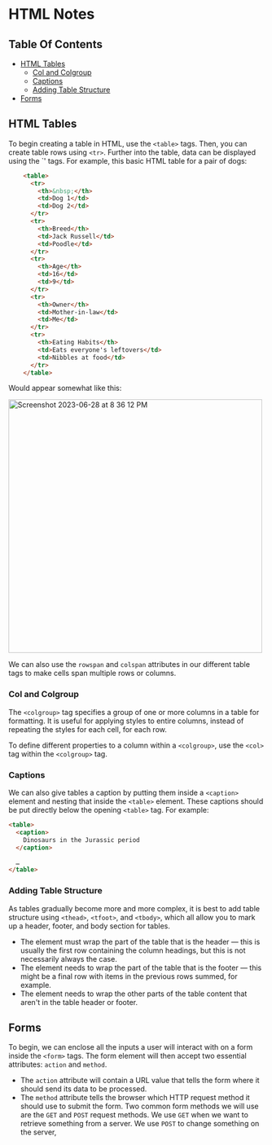 # HTML Notes

## Table Of Contents

- [HTML Tables](#html-tables)
  * [Col and Colgroup](#col-and-colgroup)
  * [Captions](#captions)
  * [Adding Table Structure](#adding-table-structure)
- [Forms](#forms)

## HTML Tables

To begin creating a table in HTML, use the `<table>` tags. Then, you can create table rows using `<tr>`. Further into the table, data can be displayed using the `<td>' tags. For example, this basic HTML table for a pair of dogs:

```HTML
    <table>
      <tr>
        <th>&nbsp;</th>
        <td>Dog 1</td>
        <td>Dog 2</td>
      </tr>
      <tr>
        <th>Breed</th>
        <td>Jack Russell</td>
        <td>Poodle</td>
      </tr>
      <tr>
        <th>Age</th>
        <td>16</td>
        <td>9</td>
      </tr>
      <tr>
        <th>Owner</th>
        <td>Mother-in-law</td>
        <td>Me</td>
      </tr>
      <tr>
        <th>Eating Habits</th>
        <td>Eats everyone's leftovers</td>
        <td>Nibbles at food</td>
      </tr>
    </table>
```

Would appear somewhat like this:

<img width="498" alt="Screenshot 2023-06-28 at 8 36 12 PM" src="https://github.com/DevVivan/odin-project/assets/130225932/bef37bb0-df4d-43c3-8e91-d7513c07d853">

We can also use the `rowspan` and `colspan` attributes in our different table tags to make cells span multiple rows or columns.

### Col and Colgroup

The `<colgroup>` tag specifies a group of one or more columns in a table for formatting. It is useful for applying styles to entire columns, instead of repeating the styles for each cell, for each row.

To define different properties to a column within a `<colgroup>`, use the `<col>` tag within the `<colgroup>` tag.

### Captions

We can also give tables a caption by putting them inside a `<caption>` element and nesting that inside the `<table>` element. These captions should be put directly below the opening `<table>` tag. For example:

```HTML
<table>
  <caption>
    Dinosaurs in the Jurassic period
  </caption>

  …
</table>
```

### Adding Table Structure

As tables gradually become more and more complex, it is best to add table structure using `<thead>`, `<tfoot>`, and `<tbody>`, which all allow you to mark up a header, footer, and body section for tables.

- The <thead> element must wrap the part of the table that is the header — this is usually the first row containing the column headings, but this is not necessarily always the case.
- The <tfoot> element needs to wrap the part of the table that is the footer — this might be a final row with items in the previous rows summed, for example. 
- The <tbody> element needs to wrap the other parts of the table content that aren't in the table header or footer. 

## Forms

To begin, we can enclose all the inputs a user will interact with on a form inside the `<form>` tags. The form element will then accept two essential attributes: `action` and `method`. 

- The `action` attribute will contain a URL value that tells the form where it should send its data to be processed.
- The `method` attribute tells the browser which HTTP request method it should use to submit the form. Two common form methods we will use are the `GET` and `POST` request methods. We use `GET` when we want to retrieve something from a server. We use `POST` to change something on the server,
